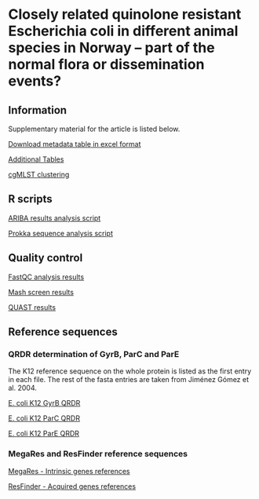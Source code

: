 # Closely related quinolone resistant Escherichia coli in different animal species in Norway – part of the normal flora or dissemination events?

## Information
Supplementary material for the article is listed below.

[Download metadata table in excel format](total_data.xlsx)

[Additional Tables](/notebooks/article_notebook2.html)

[cgMLST clustering](/notebooks/Clustering_analysis.html)

## R scripts
[ARIBA results analysis script](/scripts/ARIBA_analysis.R)

[Prokka sequence analysis script](/scripts/prokka_check.R)

## Quality control
[FastQC analysis results](/notebooks/fastqc_analysis.html)

[Mash screen results](/notebooks/mash_analysis.html)

[QUAST results](/notebooks/assembly_metrics.html)

## Reference sequences

### QRDR determination of GyrB, ParC and ParE
The K12 reference sequence on the whole protein is listed as the first entry in each file.
The rest of the fasta entries are taken from Jiménez Gómez et al. 2004.

[E. coli K12 GyrB QRDR](/reference_genes/gyrB_QRDR_ref.fasta)

[E. coli K12 ParC QRDR](/reference_genes/parC_QRDR_ref.fasta)

[E. coli K12 ParE QRDR](/reference_genes/parE_QRDR_ref.fasta)

### MegaRes and ResFinder reference sequences
[MegaRes - Intrinsic genes references](/reference_genes/total_megares_references.fa)

[ResFinder - Acquired genes references](/reference_genes/total_resfinder_references.fa)